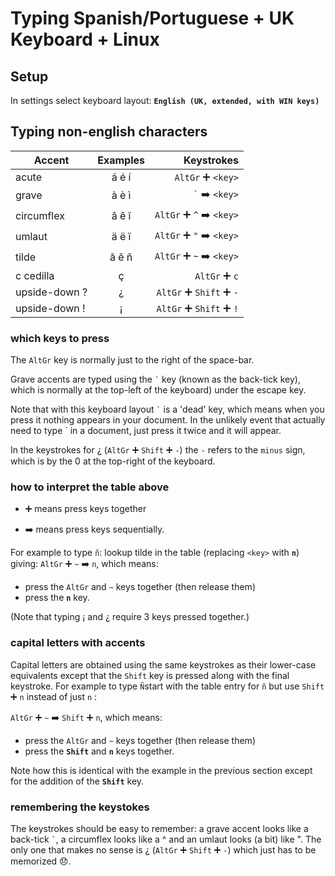 # Typing Spanish/Portuguese + UK Keyboard + Linux

## Setup

In settings select keyboard layout: **`English (UK, extended, with WIN keys)`**

## Typing non-english characters

Accent        | Examples | Keystrokes
------------- |:--------:| ----------:
acute         | á é í    | `AltGr` :heavy_plus_sign: `<key>`
grave         | à è ì    | `` ` `` :arrow_right: `<key>`
circumflex    | â ê î    | `AltGr` :heavy_plus_sign: `^` :arrow_right: `<key>`
umlaut        | ä ë ï    | `AltGr` :heavy_plus_sign: `"` :arrow_right: `<key>`
tilde         | ã ẽ ñ    | `AltGr` :heavy_plus_sign: `~` :arrow_right: `<key>`
c cedilla     | ç        | `AltGr` :heavy_plus_sign: `c`
upside-down ? | ¿        | `AltGr` :heavy_plus_sign: `Shift` :heavy_plus_sign: `-`
upside-down ! | ¡        | `AltGr` :heavy_plus_sign: `Shift` :heavy_plus_sign: `!`

### which keys to press

The `AltGr` key is normally just to the right of the space-bar. 

Grave accents are typed using the `` ` `` key (known as the back-tick key), which is normally at the top-left of the keyboard) under the escape key. 

Note that with this keyboard layout `` ` `` is a 'dead' key, which means when you press it nothing appears in your document. In the unlikely event that actually need to type \` in a document, just press it twice and it will appear.

In the keystrokes for ¿ (`AltGr` :heavy_plus_sign: `Shift` :heavy_plus_sign: `-`) the `-` refers to the `minus` sign, which is by the 0 at the top-right of the keyboard. 

### how to interpret the table above 

- :heavy_plus_sign: means press keys together

- :arrow_right: means press keys sequentially. 

For example to type `ñ`: lookup tilde in the table (replacing `<key>` with **`n`**) giving: `AltGr` :heavy_plus_sign: `~` :arrow_right: `n`, which means: 
- press the `AltGr` and `~` keys together (then release them)
- press the **`n`** key.

(Note that typing ¡ and ¿ require 3 keys pressed together.)

### capital letters with accents

Capital letters are obtained using the same keystrokes as their lower-case equivalents except that the `Shift` key is pressed along with the final keystroke. For example to type `Ñ`start with the table entry for `ñ` but use `Shift` :heavy_plus_sign: `n` instead of just `n` :

`AltGr` :heavy_plus_sign: `~` :arrow_right: `Shift` :heavy_plus_sign: `n`, which means:
- press the `AltGr` and `~` keys together (then release them)
- press the **`Shift`** and **`n`** keys together.

Note how this is identical with the example in the previous section except for the addition of the **`Shift`** key.

### remembering the keystokes

The keystrokes should be easy to remember: a grave accent looks like a back-tick `` ` ``, a circumflex looks like a ^ and an umlaut looks (a bit) like ". The only one that makes no sense is ¿ (`AltGr` :heavy_plus_sign: `Shift` :heavy_plus_sign: `-`) which just has to be memorized :disappointed:.

